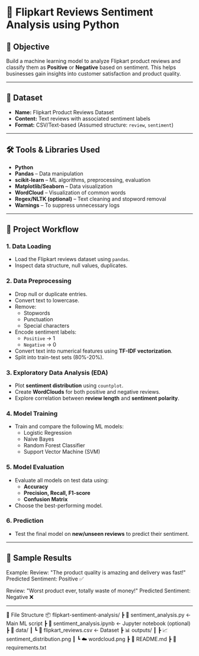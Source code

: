# 💬 Flipkart Reviews Sentiment Analysis using Python

## 🎯 Objective

Build a machine learning model to analyze Flipkart product reviews and classify them as **Positive** or **Negative** based on sentiment. This helps businesses gain insights into customer satisfaction and product quality.

---

## 📂 Dataset

- **Name:** Flipkart Product Reviews Dataset  
- **Content:** Text reviews with associated sentiment labels  
- **Format:** CSV/Text-based (Assumed structure: `review`, `sentiment`)  

---

## 🛠️ Tools & Libraries Used

- **Python**
- **Pandas** – Data manipulation
- **scikit-learn** – ML algorithms, preprocessing, evaluation
- **Matplotlib/Seaborn** – Data visualization
- **WordCloud** – Visualization of common words
- **Regex/NLTK (optional)** – Text cleaning and stopword removal
- **Warnings** – To suppress unnecessary logs

---

## 🔁 Project Workflow

### 1. Data Loading
- Load the Flipkart reviews dataset using `pandas`.
- Inspect data structure, null values, duplicates.

### 2. Data Preprocessing
- Drop null or duplicate entries.
- Convert text to lowercase.
- Remove:
  - Stopwords
  - Punctuation
  - Special characters
- Encode sentiment labels:
  - `Positive` → 1
  - `Negative` → 0
- Convert text into numerical features using **TF-IDF vectorization**.
- Split into train-test sets (80%-20%).

### 3. Exploratory Data Analysis (EDA)
- Plot **sentiment distribution** using `countplot`.
- Create **WordClouds** for both positive and negative reviews.
- Explore correlation between **review length** and **sentiment polarity**.

### 4. Model Training
- Train and compare the following ML models:
  - Logistic Regression
  - Naive Bayes
  - Random Forest Classifier
  - Support Vector Machine (SVM)

### 5. Model Evaluation
- Evaluate all models on test data using:
  - **Accuracy**
  - **Precision, Recall, F1-score**
  - **Confusion Matrix**
- Choose the best-performing model.

### 6. Prediction
- Test the final model on **new/unseen reviews** to predict their sentiment.

---

## 🧪 Sample Results

Example:
Review: "The product quality is amazing and delivery was fast!"
Predicted Sentiment: Positive ✅

Review: "Worst product ever, totally waste of money!"
Predicted Sentiment: Negative ❌

---

📁 File Structure
📦 flipkart-sentiment-analysis/
 ┣ 📜 sentiment_analysis.py          ← Main ML script
 ┣ 📒 sentiment_analysis.ipynb       ← Jupyter notebook (optional)
 ┣ 📂 data/
 ┃ ┗ 📄 flipkart_reviews.csv         ← Dataset
 ┣ 📊 outputs/
 ┃ ┣ 📈 sentiment_distribution.png
 ┃ ┗ ☁️ wordcloud.png
 ┣ 📄 README.md
 ┣ 📄 requirements.txt


